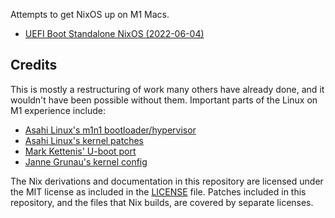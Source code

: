Attempts to get NixOS up on M1 Macs.

* [UEFI Boot Standalone NixOS (2022-06-04)](docs/uefi-standalone.md)

## Credits

This is mostly a restructuring of work many others have already done, and it wouldn't have been possible without them. Important parts of the Linux on M1 experience include:
* [Asahi Linux's m1n1 bootloader/hypervisor](https://github.com/AsahiLinux/m1n1)
* [Asahi Linux's kernel patches](https://github.com/AsahiLinux/linux)
* [Mark Kettenis' U-boot port](https://github.com/kettenis/u-boot)
* [Janne Grunau's kernel config](https://github.com/jannau/AsahiLinux-PKGBUILD/blob/main/linux-apple/config)

The Nix derivations and documentation in this repository are licensed under the MIT license as included in the [LICENSE](LICENSE) file. Patches included in this repository, and the files that Nix builds, are covered by separate licenses.

